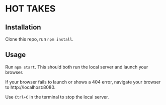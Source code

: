 # HOT TAKES #

## Installation ##
Clone this repo, run `npm install`.

## Usage ##

Run `npm start`. This should both run the local server and launch your browser.

If your browser fails to launch or shows a 404 error, navigate your browser to http://localhost:8080.

Use `Ctrl+C` in the terminal to stop the local server.
